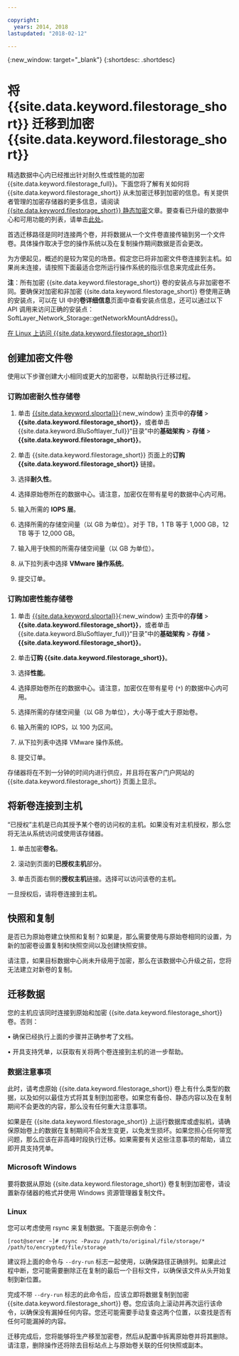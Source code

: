 ```yaml
---

copyright:
  years: 2014, 2018
lastupdated: "2018-02-12"

---
```

{:new_window: target="_blank"}
{:shortdesc: .shortdesc}
 
# 将 {{site.data.keyword.filestorage_short}} 迁移到加密 {{site.data.keyword.filestorage_short}}

精选数据中心内已经推出针对耐久性或性能的加密 {{site.data.keyword.filestorage_full}}。下面您将了解有关如何将 {{site.data.keyword.filestorage_short}} 从未加密迁移到加密的信息。有关提供者管理的加密存储器的更多信息，请阅读 [{{site.data.keyword.filestorage_short}} 静态加密](block-file-storage-encryption-rest.html)文章。要查看已升级的数据中心和可用功能的列表，请单击[此处](new-ibm-block-and-file-storage-location-and-features)。

首选迁移路径是同时连接两个卷，并将数据从一个文件卷直接传输到另一个文件卷。具体操作取决于您的操作系统以及在复制操作期间数据是否会更改。

为方便起见，概述的是较为常见的场景。假定您已将非加密文件卷连接到主机。如果尚未连接，请按照下面最适合您所运行操作系统的指示信息来完成此任务。 

**注**：所有加密 {{site.data.keyword.filestorage_short}} 卷的安装点与非加密卷不同。要确保对加密和非加密 {{site.data.keyword.filestorage_short}} 卷使用正确的安装点，可以在 UI 中的**卷详细信息**页面中查看安装点信息，还可以通过以下 API 调用来访问正确的安装点：SoftLayer_Network_Storage::getNetworkMountAddress()。

[在 Linux 上访问 {{site.data.keyword.filestorage_short}}](accessing-file-storage-linux.html)

## 创建加密文件卷

使用以下步骤创建大小相同或更大的加密卷，以帮助执行迁移过程。

### 订购加密耐久性存储卷

1. 单击 [{{site.data.keyword.slportal}}](https://control.softlayer.com/){:new_window} 主页中的**存储** > **{{site.data.keyword.filestorage_short}}**，或者单击 {{site.data.keyword.BluSoftlayer_full}}“目录”中的**基础架构** > **存储** > **{{site.data.keyword.filestorage_short}}**。

2. 单击 {{site.data.keyword.filestorage_short}} 页面上的**订购 {{site.data.keyword.filestorage_short}}** 链接。

3. 选择**耐久性**。

4. 选择原始卷所在的数据中心。请注意，加密仅在带有星号的数据中心内可用。

5. 输入所需的 **IOPS 层**。

6. 选择所需的存储空间量（以 GB 为单位）。对于 TB，1 TB 等于 1,000 GB，12 TB 等于 12,000 GB。

7. 输入用于快照的所需存储空间量（以 GB 为单位）。

8. 从下拉列表中选择 **VMware 操作系统**。

9. 提交订单。
 
### 订购加密性能存储卷

1. 单击 [{{site.data.keyword.slportal}}](https://control.softlayer.com/){:new_window} 主页中的**存储** > **{{site.data.keyword.filestorage_short}}**，或者单击 {{site.data.keyword.BluSoftlayer_full}}“目录”中的**基础架构** > **存储** > **{{site.data.keyword.filestorage_short}}**。

2. 单击**订购 {{site.data.keyword.filestorage_short}}**。

3. 选择**性能**。

4. 选择原始卷所在的数据中心。请注意，加密仅在带有星号 (`*`) 的数据中心内可用。

5. 选择所需的存储空间量（以 GB 为单位），大小等于或大于原始卷。

6. 输入所需的 IOPS，以 100 为区间。

7. 从下拉列表中选择 VMware 操作系统。

8. 提交订单。

存储器将在不到一分钟的时间内进行供应，并且将在客户门户网站的 {{site.data.keyword.filestorage_short}} 页面上显示。

 
## 将新卷连接到主机

“已授权”主机是已向其授予某个卷的访问权的主机。如果没有对主机授权，那么您将无法从系统访问或使用该存储器。

1. 单击加密**卷名**。

2. 滚动到页面的**已授权主机**部分。

3. 单击页面右侧的**授权主机**链接。选择可以访问该卷的主机。

一旦授权后，请将卷连接到主机。

 
## 快照和复制

是否已为原始卷建立快照和复制？如果是，那么需要使用与原始卷相同的设置，为新的加密卷设置复制和快照空间以及创建快照安排。 

请注意，如果目标数据中心尚未升级用于加密，那么在该数据中心升级之前，您将无法建立对新卷的复制。

 
## 迁移数据

您的主机应该同时连接到原始和加密 {{site.data.keyword.filestorage_short}} 卷。否则：

• 确保已经执行上面的步骤并正确参考了文档。

• 开具支持凭单，以获取有关将两个卷连接到主机的进一步帮助。

### 数据注意事项

此时，请考虑原始 {{site.data.keyword.filestorage_short}} 卷上有什么类型的数据，以及如何以最佳方式将其复制到加密卷。如果您有备份、静态内容以及在复制期间不会更改的内容，那么没有任何重大注意事项。

如果是在 {{site.data.keyword.filestorage_short}} 上运行数据库或虚拟机，请确保原始卷上的数据在复制期间不会发生变更，以免发生损坏。如果您担心任何带宽问题，那么应该在非高峰时段执行迁移。如果需要有关这些注意事项的帮助，请立即开具支持凭单。

### Microsoft Windows

要将数据从原始 {{site.data.keyword.filestorage_short}} 卷复制到加密卷，请设置新存储器的格式并使用 Windows 资源管理器复制文件。

### Linux

您可以考虑使用 rsync 来复制数据。下面是示例命令：

`[root@server ~]# rsync -Pavzu /path/to/original/file/storage/* /path/to/encrypted/file/storage` 

建议将上面的命令与 `--dry-run` 标志一起使用，以确保路径正确排列。如果此过程中断，您可能需要删除正在复制的最后一个目标文件，以确保该文件从头开始复制到新位置。

完成不带 `--dry-run` 标志的此命令后，应该立即将数据复制到加密 {{site.data.keyword.filestorage_short}} 卷。您应该向上滚动并再次运行该命令，以确保没有漏掉任何内容。您还可能需要手动复查这两个位置，以查找是否有任何可能漏掉的内容。

迁移完成后，您将能够将生产移至加密卷，然后从配置中拆离原始卷并将其删除。请注意，删除操作还将除去目标站点上与原始卷关联的任何快照或副本。
